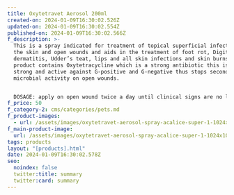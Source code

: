 ```yaml
---
title: Oxytetravet Aerosol 200ml
created-on: 2024-01-09T16:30:02.526Z
updated-on: 2024-01-09T16:30:02.554Z
published-on: 2024-01-09T16:30:02.566Z
f_description: >-
  This is a spray indicated for treatment of topical superficial infections of
  the skin and open wounds and aids in the treatment of foot rot, Digital
  dermatitis, Udder’s teat, lips and all skin infections and skin burns. This
  product contains Oxytetracycline which is a strong antibiotic this is very
  strong and active against G-positive and G-negative thus stops secondary
  microbial activity on open wounds.


  DOSAGE: apply on open wound twice a day until clinical signs are no longer visible consultations from a veterinary officer is advised .
f_price: 50
f_category-2: cms/categories/pets.md
f_product-images:
  - url: /assets/images/oxytetravet-aerosol-spray-acalice-super-1-1024x1024-veterinary-poultry-livestock-farm-lice-parasite1024x1024.jpg
f_main-product-image:
  url: /assets/images/oxytetravet-aerosol-spray-acalice-super-1-1024x1024-veterinary-poultry-livestock-farm-lice-parasite1024x1024.jpg
tags: products
layout: "[products].html"
date: 2024-01-09T16:30:02.578Z
seo:
  noindex: false
  twitter:title: summary
  twitter:card: summary
---
```

